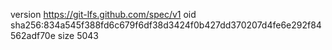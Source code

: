 version https://git-lfs.github.com/spec/v1
oid sha256:834a545f388fd6c679f6df38d3424f0b427dd370207d4fe6e292f84562adf70e
size 5043
